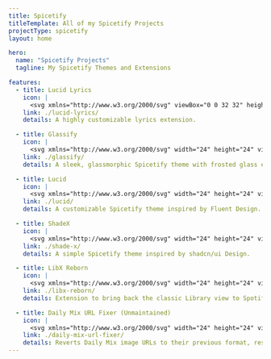```yaml
---
title: Spicetify
titleTemplate: All of my Spicetify Projects
projectType: spicetify
layout: home

hero:
  name: "Spicetify Projects"
  tagline: My Spicetify Themes and Extensions

features:
  - title: Lucid Lyrics
    icon: |
      <svg xmlns="http://www.w3.org/2000/svg" viewBox="0 0 32 32" height="24" width="24" fill="#7aa2f7"><path d="M 29.922 22.449 L 27.591 21.605 C 27.117 21.433 26.762 21.071 26.576 20.606 L 25.629 18.11 C 25.342 17.368 24.7 17.008 24.057 17.008 C 23.414 17.008 22.756 17.368 22.486 18.11 L 21.538 20.606 C 21.354 21.071 20.997 21.433 20.523 21.605 L 18.19 22.449 C 16.686 22.983 16.686 25.152 18.19 25.705 L 20.523 26.547 C 20.997 26.721 21.354 27.083 21.538 27.546 L 22.486 30.045 C 22.773 30.784 23.414 31.147 24.057 31.147 C 24.7 31.147 25.359 30.784 25.629 30.045 L 26.576 27.546 C 26.762 27.083 27.117 26.721 27.591 26.547 L 29.922 25.705 C 31.429 25.17 31.429 23 29.922 22.449 Z M 26.729 24.102 C 25.562 24.517 24.647 25.428 24.192 26.6 L 24.022 27.03 L 23.852 26.6 C 23.413 25.43 22.484 24.517 21.315 24.102 L 21.232 24.068 L 21.315 24.034 C 22.484 23.622 23.396 22.709 23.852 21.537 L 24.022 21.106 L 24.192 21.537 C 24.63 22.708 25.562 23.622 26.729 24.034 L 26.811 24.068 L 26.729 24.102 Z"/><path d="M 7.589 3.304 L 8.233 3.53 C 8.366 3.581 8.467 3.683 8.519 3.805 L 8.79 4.494 C 8.875 4.701 9.042 4.804 9.228 4.804 C 9.414 4.804 9.584 4.701 9.669 4.494 L 9.939 3.805 C 9.99 3.667 10.091 3.581 10.226 3.53 L 10.868 3.304 C 11.291 3.15 11.291 2.564 10.868 2.408 L 10.226 2.184 C 10.091 2.132 9.99 2.029 9.939 1.909 L 9.669 1.219 C 9.584 1.012 9.414 0.909 9.228 0.909 C 9.042 0.909 8.875 1.012 8.79 1.219 L 8.519 1.909 C 8.467 2.045 8.366 2.132 8.233 2.184 L 7.589 2.408 C 7.168 2.564 7.168 3.15 7.589 3.304 Z"/><path d="M 2.684 10.793 C 2.921 10.879 3.124 11.07 3.21 11.309 L 3.7 12.603 C 3.852 12.982 4.174 13.172 4.511 13.172 C 4.849 13.172 5.189 12.982 5.323 12.603 L 5.813 11.309 C 5.898 11.07 6.099 10.879 6.337 10.793 L 7.556 10.363 C 8.333 10.088 8.333 8.969 7.556 8.676 L 6.337 8.246 C 6.101 8.16 5.899 7.969 5.813 7.728 L 5.323 6.438 C 5.17 6.058 4.849 5.869 4.511 5.869 C 4.174 5.869 3.835 6.058 3.7 6.438 L 3.21 7.728 C 3.126 7.969 2.923 8.16 2.684 8.246 L 1.467 8.676 C 0.69 8.952 0.69 10.072 1.467 10.363 L 2.684 10.793 Z"/><path d="M 13.964 25.446 C 12.931 25.135 11.815 25.135 10.785 25.446 C 9.618 25.789 8.621 26.512 7.86 27.081 C 7.15 27.596 6.474 28.079 5.78 28.322 C 5.156 28.527 4.531 28.493 4.157 28.235 C 3.903 28.061 3.752 27.754 3.735 27.442 L 3.735 27.357 C 4.224 27.563 4.716 27.667 5.224 27.667 C 6.102 27.667 6.981 27.341 7.658 26.702 C 9.839 24.793 12.291 22.829 14.674 20.951 C 16.128 19.798 17.583 18.646 18.985 17.472 C 19.054 17.472 19.139 17.491 19.206 17.491 C 21.253 17.491 23.248 16.664 24.718 15.167 C 27.761 12.067 27.761 7.023 24.718 3.906 C 21.659 0.807 16.705 0.825 13.661 3.906 C 12.037 5.559 11.244 7.849 11.412 10.156 C 9.907 12.049 8.234 13.978 6.593 15.838 C 5.038 17.612 3.431 19.453 1.994 21.244 C 0.948 22.465 0.878 24.187 1.708 25.582 C 1.37 26.185 1.167 26.857 1.199 27.562 C 1.251 28.664 1.809 29.698 2.688 30.352 C 3.331 30.818 4.143 31.056 4.987 31.056 C 5.513 31.056 6.036 30.97 6.562 30.8 C 7.627 30.438 8.521 29.785 9.368 29.164 C 10.112 28.613 10.789 28.147 11.482 27.944 C 12.039 27.769 12.667 27.769 13.224 27.944 C 14.306 28.27 15.269 29.251 16.132 30.093 C 16.621 30.592 17.433 30.592 17.924 30.093 C 18.414 29.596 18.414 28.77 17.924 28.269 C 16.91 27.252 15.66 25.996 13.968 25.479 L 13.964 25.446 Z M 15.467 5.713 C 16.5 4.662 17.852 4.146 19.203 4.146 C 20.555 4.146 21.91 4.662 22.94 5.713 C 24.986 7.814 25.003 11.241 22.94 13.324 C 21.907 14.375 20.506 14.892 19.051 14.856 L 18.816 14.823 C 17.598 14.65 16.5 14.118 15.62 13.29 C 14.776 12.499 14.217 11.465 13.996 10.347 C 13.743 8.662 14.284 6.938 15.467 5.732 L 15.467 5.713 Z M 3.936 22.897 C 5.376 21.122 6.964 19.298 8.503 17.542 C 9.753 16.114 11.04 14.632 12.256 13.172 C 12.628 13.892 13.086 14.564 13.658 15.152 C 14.302 15.805 15.046 16.321 15.841 16.701 C 14.926 17.423 14.015 18.164 13.101 18.886 C 10.7 20.799 8.214 22.779 5.966 24.742 C 5.493 25.188 4.75 25.138 4.174 24.604 C 3.616 24.107 3.498 23.366 3.92 22.882 L 3.936 22.897 Z"/></svg>
    link: ./lucid-lyrics/
    details: A highly customizable lyrics extension.

  - title: Glassify
    icon: |
      <svg xmlns="http://www.w3.org/2000/svg" width="24" height="24" viewBox="0 0 24 24" fill="none" stroke="#8a6bbe" stroke-width="2" stroke-linecap="round" stroke-linejoin="round" class="lucide lucide-palette"><path d="M12 22a1 1 0 0 1 0-20 10 9 0 0 1 10 9 5 5 0 0 1-5 5h-2.25a1.75 1.75 0 0 0-1.4 2.8l.3.4a1.75 1.75 0 0 1-1.4 2.8z"/><circle cx="13.5" cy="6.5" r=".5"/><circle cx="17.5" cy="10.5" r=".5"/><circle cx="6.5" cy="12.5" r=".5"/><circle cx="8.5" cy="7.5" r=".5"/></svg>
    link: ./glassify/
    details: A sleek, glassmorphic Spicetify theme with frosted glass effects, smooth translucency, and customizability.

  - title: Lucid
    icon: |
      <svg xmlns="http://www.w3.org/2000/svg" width="24" height="24" viewBox="0 0 24 24" fill="none" stroke="#f17c67" stroke-width="2" stroke-linecap="round" stroke-linejoin="round" class="lucide lucide-palette"><path d="M12 22a1 1 0 0 1 0-20 10 9 0 0 1 10 9 5 5 0 0 1-5 5h-2.25a1.75 1.75 0 0 0-1.4 2.8l.3.4a1.75 1.75 0 0 1-1.4 2.8z"/><circle cx="13.5" cy="6.5" r=".5"/><circle cx="17.5" cy="10.5" r=".5"/><circle cx="6.5" cy="12.5" r=".5"/><circle cx="8.5" cy="7.5" r=".5"/></svg>
    link: ./lucid/
    details: A customizable Spicetify theme inspired by Fluent Design.

  - title: ShadeX
    icon: |
      <svg xmlns="http://www.w3.org/2000/svg" width="24" height="24" viewBox="0 0 24 24" fill="none" stroke="#dac9a6" stroke-width="2" stroke-linecap="round" stroke-linejoin="round" class="lucide lucide-palette"><path d="M12 22a1 1 0 0 1 0-20 10 9 0 0 1 10 9 5 5 0 0 1-5 5h-2.25a1.75 1.75 0 0 0-1.4 2.8l.3.4a1.75 1.75 0 0 1-1.4 2.8z"/><circle cx="13.5" cy="6.5" r=".5"/><circle cx="17.5" cy="10.5" r=".5"/><circle cx="6.5" cy="12.5" r=".5"/><circle cx="8.5" cy="7.5" r=".5"/></svg>
    link: ./shade-x/
    details: A simple Spicetify theme inspired by shadcn/ui Design.

  - title: LibX Reborn
    icon: |
      <svg xmlns="http://www.w3.org/2000/svg" width="24" height="24" viewBox="0 0 24 24" fill="none" stroke="#7c82fe" stroke-width="2" stroke-linecap="round" stroke-linejoin="round" class="lucide lucide-blocks"><path d="M10 22V7a1 1 0 0 0-1-1H4a2 2 0 0 0-2 2v12a2 2 0 0 0 2 2h12a2 2 0 0 0 2-2v-5a1 1 0 0 0-1-1H2"/><rect x="14" y="2" width="8" height="8" rx="1"/></svg>
    link: ./libx-reborn/
    details: Extension to bring back the classic Library view to Spotify, removed in the Global Nav redesign.

  - title: Daily Mix URL Fixer (Unmaintained)
    icon: |
      <svg xmlns="http://www.w3.org/2000/svg" width="24" height="24" viewBox="0 0 24 24" fill="none" stroke="#fB9966" stroke-width="2" stroke-linecap="round" stroke-linejoin="round" class="lucide lucide-blocks"><path d="M10 22V7a1 1 0 0 0-1-1H4a2 2 0 0 0-2 2v12a2 2 0 0 0 2 2h12a2 2 0 0 0 2-2v-5a1 1 0 0 0-1-1H2"/><rect x="14" y="2" width="8" height="8" rx="1"/></svg>
    link: ./daily-mix-url-fixer/
    details: Reverts Daily Mix image URLs to their previous format, restoring the classic look.
---
```

